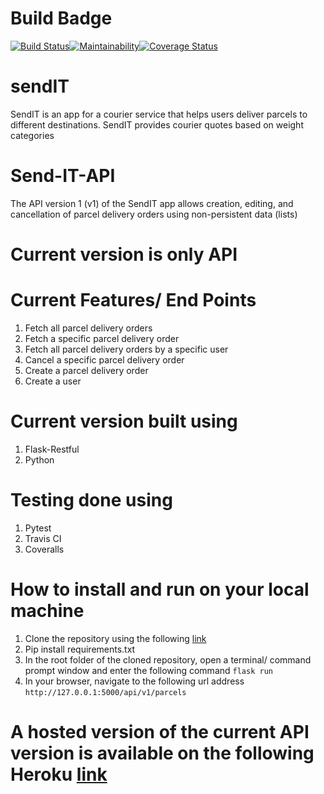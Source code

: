# Build Badge
[![Build Status](https://travis-ci.org/JumaKahiga/Send-IT-API.svg?branch=bg-fix-travis-coveralls-161881164)](https://travis-ci.org/JumaKahiga/Send-IT-API)[![Maintainability](https://api.codeclimate.com/v1/badges/c141f19658ab620ff464/maintainability)](https://codeclimate.com/github/JumaKahiga/Send-IT-API/maintainability)[![Coverage Status](https://coveralls.io/repos/github/JumaKahiga/Send-IT-API/badge.svg?branch=bg-fix-travis-coveralls-161881164)](https://coveralls.io/github/JumaKahiga/Send-IT-API?branch=bg-fix-travis-coveralls-161881164)

# sendIT
SendIT is an app for a courier service that helps users deliver parcels to different destinations. SendIT provides courier quotes based on weight categories

# Send-IT-API
The API version 1 (v1) of the SendIT app allows creation, editing, and cancellation of parcel delivery orders using non-persistent data (lists)


# Current version is only API

# Current Features/ End Points
1. Fetch all parcel delivery orders
2. Fetch a specific parcel delivery order
3. Fetch all parcel delivery orders by a specific user
4. Cancel a specific parcel delivery order
5. Create a parcel delivery order
6. Create a user

# Current version built using
1. Flask-Restful
2. Python

# Testing done using
1. Pytest
2. Travis CI
3. Coveralls 

# How to install and run on your local machine
1. Clone the repository using the following [link](https://github.com/JumaKahiga/Send-IT-API.git)
2. Pip install requirements.txt
3. In the root folder of the cloned repository, open a terminal/ command prompt window and enter the following command `flask run` 
4. In your browser, navigate to the following url address `http://127.0.0.1:5000/api/v1/parcels`

# A hosted version of the current API version is available on the following Heroku [link](https://limitless-beach-12850.herokuapp.com/api/v1/parcels/)


